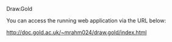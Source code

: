 Draw.Gold

You can access the running web application via the URL below:

http://doc.gold.ac.uk/~mrahm024/draw.gold/index.html
